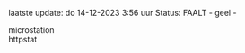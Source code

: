 laatste update: 
do 14-12-2023  3:56   uur 
Status: FAALT - geel - 
<div class="service Y">microstation</div><div class="service Y">httpstat</div>
